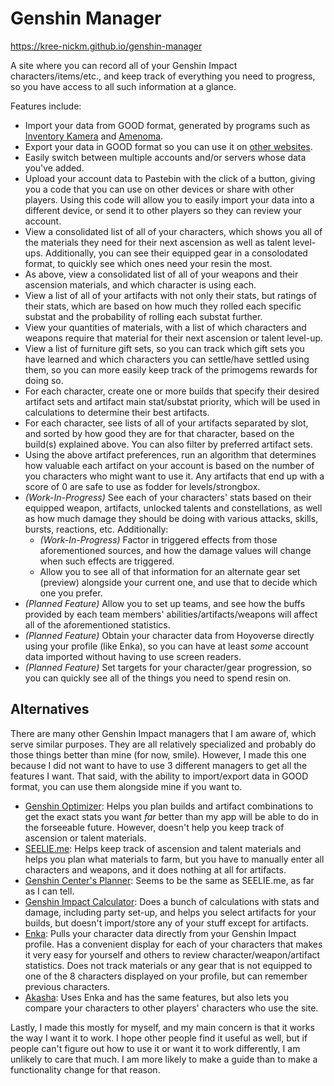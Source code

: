 # Genshin Manager
https://kree-nickm.github.io/genshin-manager

A site where you can record all of your Genshin Impact characters/items/etc., and keep track of everything you need to progress, so you have access to all such information at a glance.

Features include:
* Import your data from GOOD format, generated by programs such as [Inventory Kamera](https://github.com/Andrewthe13th/Inventory_Kamera) and [Amenoma](https://github.com/daydreaming666/Amenoma).
* Export your data in GOOD format so you can use it on [other websites](#alternatives).
* Easily switch between multiple accounts and/or servers whose data you've added.
* Upload your account data to Pastebin with the click of a button, giving you a code that you can use on other devices or share with other players. Using this code will allow you to easily import your data into a different device, or send it to other players so they can review your account.
* View a consolidated list of all of your characters, which shows you all of the materials they need for their next ascension as well as talent level-ups. Additionally, you can see their equipped gear in a consolodated format, to quickly see which ones need your resin the most.
* As above, view a consolidated list of all of your weapons and their ascension materials, and which character is using each.
* View a list of all of your artifacts with not only their stats, but ratings of their stats, which are based on how much they rolled each specific substat and the probability of rolling each substat further.
* View your quantities of materials, with a list of which characters and weapons require that material for their next ascension or talent level-up.
* View a list of furniture gift sets, so you can track which gift sets you have learned and which characters you can settle/have settled using them, so you can more easily keep track of the primogems rewards for doing so.
* For each character, create one or more builds that specify their desired artifact sets and artifact main stat/substat priority, which will be used in calculations to determine their best artifacts.
* For each character, see lists of all of your artifacts separated by slot, and sorted by how good they are for that character, based on the build(s) explained above. You can also filter by preferred artifact sets.
* Using the above artifact preferences, run an algorithm that determines how valuable each artifact on your account is based on the number of you characters who might want to use it. Any artifacts that end up with a score of 0 are safe to use as fodder for levels/strongbox.
* _(Work-In-Progress)_ See each of your characters' stats based on their equipped weapon, artifacts, unlocked talents and constellations, as well as how much damage they should be doing with various attacks, skills, bursts, reactions, etc. Additionally:
  * _(Work-In-Progress)_ Factor in triggered effects from those aforementioned sources, and how the damage values will change when such effects are triggered.
  * Allow you to see all of that information for an alternate gear set (preview) alongside your current one, and use that to decide which one you prefer.
* _(Planned Feature)_ Allow you to set up teams, and see how the buffs provided by each team members' abilities/artifacts/weapons will affect all of the aforementioned statistics.
* _(Planned Feature)_ Obtain your character data from Hoyoverse directly using your profile (like Enka), so you can have at least *some* account data imported without having to use screen readers.
* _(Planned Feature)_ Set targets for your character/gear progression, so you can quickly see all of the things you need to spend resin on.

## Alternatives
There are many other Genshin Impact managers that I am aware of, which serve similar purposes. They are all relatively specialized and probably do those things better than mine (for now, smile). However, I made this one because I did not want to have to use 3 different managers to get all the features I want. That said, with the ability to import/export data in GOOD format, you can use them alongside mine if you want to.
* [Genshin Optimizer](https://frzyc.github.io/genshin-optimizer): Helps you plan builds and artifact combinations to get the exact stats you want *far* better than my app will be able to do in the forseeable future. However, doesn't help you keep track of ascension or talent materials.
* [SEELIE.me](https://seelie.me): Helps keep track of ascension and talent materials and helps you plan what materials to farm, but you have to manually enter all characters and weapons, and it does nothing at all for artifacts.
* [Genshin Center's Planner](https://genshin-center.com/planner): Seems to be the same as SEELIE.me, as far as I can tell.
* [Genshin Impact Calculator](https://genshin.aspirine.su/): Does a bunch of calculations with stats and damage, including party set-up, and helps you select artifacts for your builds, but doesn't import/store any of your stuff except for artifacts.
* [Enka](https://enka.network/): Pulls your character data directly from your Genshin Impact profile. Has a convenient display for each of your characters that makes it very easy for yourself and others to review character/weapon/artifact statistics. Does not track materials or any gear that is not equipped to one of the 8 characters displayed on your profile, but can remember previous characters.
* [Akasha](https://akasha.cv): Uses Enka and has the same features, but also lets you compare your characters to other players' characters who use the site.

Lastly, I made this mostly for myself, and my main concern is that it works the way I want it to work. I hope other people find it useful as well, but if people can't figure out how to use it or want it to work differently, I am unlikely to care that much. I am more likely to make a guide than to make a functionality change for that reason.
